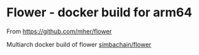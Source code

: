 # Flower - docker build for arm64

From https://github.com/mher/flower

Multiarch docker build of flower [simbachain/flower](https://hub.docker.com/repository/docker/simbachain/flower) 
